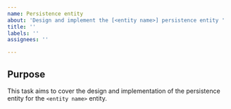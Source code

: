 ```yaml
---
name: Persistence entity
about: 'Design and implement the [<entity name>] persistence entity '
title: ''
labels: ''
assignees: ''

---
```


## Purpose

This task aims to cover the design and implementation of the persistence entity for the `<entity name>` entity.
